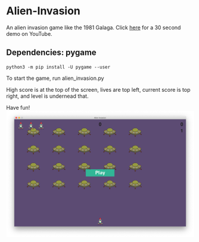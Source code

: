 # Alien-Invasion
An alien invasion game like the 1981 Galaga. Click [here](https://www.youtube.com/watch?v=8O2TZ5ukDS0) for a 30 second demo on YouTube.

## Dependencies: pygame
```
python3 -m pip install -U pygame --user
```

To start the game, run alien_invasion.py

High score is at the top of the screen, lives are top left, current score is top right, and level is undernead that.

Have fun!
![Image of Alien Invasion ](https://github.com/mecosteas/Alien-Invasion/blob/master/images/home_screen.png)
